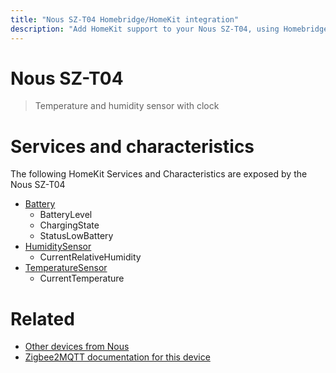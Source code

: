 ```yaml
---
title: "Nous SZ-T04 Homebridge/HomeKit integration"
description: "Add HomeKit support to your Nous SZ-T04, using Homebridge, Zigbee2MQTT and homebridge-z2m."
---
```

<!---
This file has been GENERATED using src/docgen/docgen.ts
DO NOT EDIT THIS FILE MANUALLY!
-->
# Nous SZ-T04
> Temperature and humidity sensor with clock


# Services and characteristics
The following HomeKit Services and Characteristics are exposed by
the Nous SZ-T04

* [Battery](../../battery.md)
  * BatteryLevel
  * ChargingState
  * StatusLowBattery
* [HumiditySensor](../../sensors.md)
  * CurrentRelativeHumidity
* [TemperatureSensor](../../sensors.md)
  * CurrentTemperature


# Related
* [Other devices from Nous](../index.md#nous)
* [Zigbee2MQTT documentation for this device](https://www.zigbee2mqtt.io/devices/SZ-T04.html)